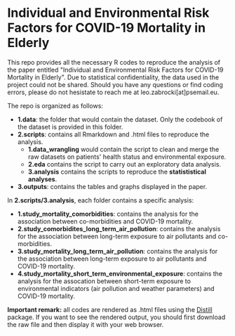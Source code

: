 # Individual and Environmental Risk Factors for COVID-19 Mortality in Elderly

This repo provides all the necessary R codes to reproduce the analysis of the paper entitled "Individual and Environmental Risk Factors for COVID-19 Mortality in Elderly". Due to statistical confidentiality, the data used in the project could not be shared. Should you have any questions or find coding errors, please do not hesistate to reach me at leo.zabrocki[at]psemail.eu.

The repo is organized as follows:

* **1.data**: the folder that would contain the dataset. Only the codebook of the dataset is provided in this folder.
* **2.scripts**: contains all Rmarkdown and .html files to reproduce the analysis.
  * **1.data_wrangling** would contain the script to clean and merge the raw datasets on patients' health status and environmental exposure.
  * **2.eda** contains the script to carry out an exploratory data analysis.
  * **3.analysis** contains the scripts to reproduce the **statististical analyses**.
* **3.outputs**: contains the tables and graphs displayed in the paper.

In **2.scripts/3.analysis**, each folder contains a specific analysis:

* **1.study_mortality_comorbidities**: contains the analysis for the association between co-morbidities and COVID-19 mortality.
* **2.study_comorbidites_long_term_air_pollution**: contains the analysis for the association between long-term exposure to air pollutants and co-morbidities.
* **3.study_mortality_long_term_air_pollution**: contains the analysis for the association between long-term exposure to air pollutants and COVID-19 mortality.
* **4.study_mortality_short_term_environmental_exposure**: contains the analysis for the assocation between short-term exposure to environmental indicators (air pollution and weather parameters) and COVID-19 mortality.

**Important remark:** all codes are rendered as .html files using the [Distill](https://rstudio.github.io/distill/) package. If you want to see the rendered output, you should first download the raw file and then display it with your web browser.






